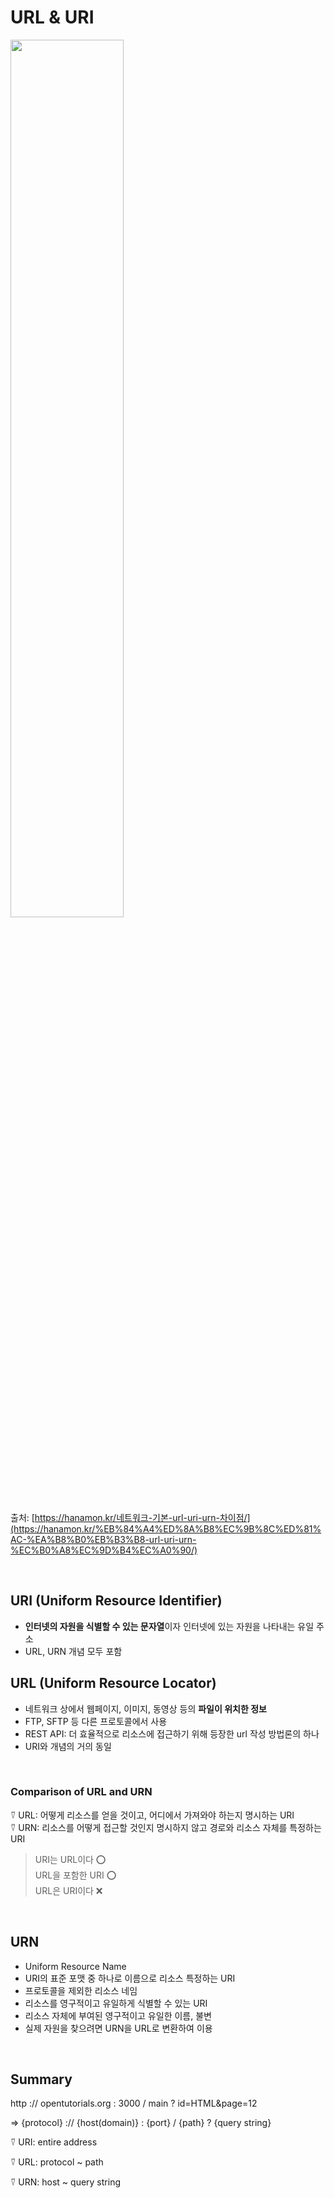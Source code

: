 # URL & URI

<img src="https://user-images.githubusercontent.com/70079416/235417560-e58c03be-89b8-47c1-80d3-d89ff97d70ee.png" width=60% height=60%>

출처: [https://hanamon.kr/네트워크-기본-url-uri-urn-차이점/](https://hanamon.kr/%EB%84%A4%ED%8A%B8%EC%9B%8C%ED%81%AC-%EA%B8%B0%EB%B3%B8-url-uri-urn-%EC%B0%A8%EC%9D%B4%EC%A0%90/)

<br>

## URI (Uniform Resource Identifier)
- **인터넷의 자원을 식별할 수 있는 문자열**이자 인터넷에 있는 자원을 나타내는 유일 주소
- URL, URN 개념 모두 포함

## URL (Uniform Resource Locator)
- 네트워크 상에서 웹페이지, 이미지, 동영상 등의 **파일이 위치한 정보**
- FTP, SFTP 등 다른 프로토콜에서 사용
- REST API: 더 효율적으로 리소스에 접근하기 위해 등장한 url 작성 방법론의 하나
- URI와 개념의 거의 동일

<br>

### Comparison of URL and URN
⍢ URL: 어떻게 리소스를 얻을 것이고, 어디에서 가져와야 하는지 명시하는 URI   
⍢ URN: 리소스를 어떻게 접근할 것인지 명시하지 않고 경로와 리소스 자체를 특정하는 URI

> URI는 URL이다 ⭕   
> URL을 포함한 URI ⭕   
> URL은 URI이다 ❌

<br>

## URN

- Uniform Resource Name
- URI의 표준 포맷 중 하나로 이름으로 리소스 특정하는 URI
- 프로토콜을 제외한 리소스 네임
- 리소스를 영구적이고 유일하게 식별할 수 있는 URI
- 리소스 자체에 부여된 영구적이고 유일한 이름, 불변
- 실제 자원을 찾으려면 URN을 URL로 변환하여 이용

<br>

## Summary
http  ://  opentutorials.org  :  3000  /  main  ?  id=HTML&page=12

⇒ {protocol} :// {host(domain)} : {port} / {path} ? {query string}

⍢ URI: entire address

⍢ URL: protocol ~ path

⍢ URN: host ~ query string
